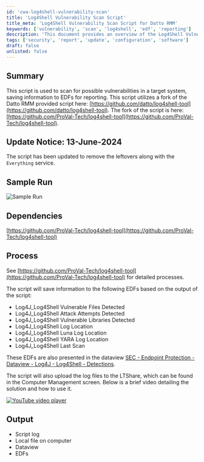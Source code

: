 ```yaml
---
id: 'cwa-log4shell-vulnerability-scan'
title: 'Log4Shell Vulnerability Scan Script'
title_meta: 'Log4Shell Vulnerability Scan Script for Datto RMM'
keywords: ['vulnerability', 'scan', 'log4shell', 'edf', 'reporting']
description: 'This document provides an overview of the Log4Shell Vulnerability Scan Script, detailing its functionality, dependencies, and the output it generates. The script is designed to identify vulnerabilities in target systems and save relevant information to EDFs for comprehensive reporting.'
tags: ['security', 'report', 'update', 'configuration', 'software']
draft: false
unlisted: false
---
```

## Summary

This script is used to scan for possible vulnerabilities in a target system, saving information to EDFs for reporting. This script utilizes a fork of the Datto RMM provided script here: [https://github.com/datto/log4shell-tool](https://github.com/datto/log4shell-tool). The fork of the script is here: [https://github.com/ProVal-Tech/log4shell-tool](https://github.com/ProVal-Tech/log4shell-tool).

## Update Notice: 13-June-2024

The script has been updated to remove the leftovers along with the `Everything` service.

## Sample Run

![Sample Run](5078775/docs/8881631/images/12324689)

## Dependencies

[https://github.com/ProVal-Tech/log4shell-tool](https://github.com/ProVal-Tech/log4shell-tool)

## Process

See [https://github.com/ProVal-Tech/log4shell-tool](https://github.com/ProVal-Tech/log4shell-tool) for detailed processes.

The script will save information to the following EDFs based on the output of the script:

- Log4J_Log4Shell Vulnerable Files Detected
- Log4J_Log4Shell Attack Attempts Detected
- Log4J_Log4Shell Vulnerable Libraries Detected
- Log4J_Log4Shell Log Location
- Log4J_Log4Shell Luna Log Location
- Log4J_Log4Shell YARA Log Location
- Log4J_Log4Shell Last Scan

These EDFs are also presented in the dataview [SEC - Endpoint Protection - Dataview - Log4J - Log4Shell - Detections](https://proval.itglue.com/DOC-5078775-8886309).

The script will also upload the log files to the LTShare, which can be found in the Computer Management screen. Below is a brief video detailing the solution and how to use it.

[![YouTube video player](https://img.youtube.com/vi/nkdglT01hA8/0.jpg)](https://www.youtube.com/embed/nkdglT01hA8)

## Output

- Script log
- Local file on computer
- Dataview
- EDFs


